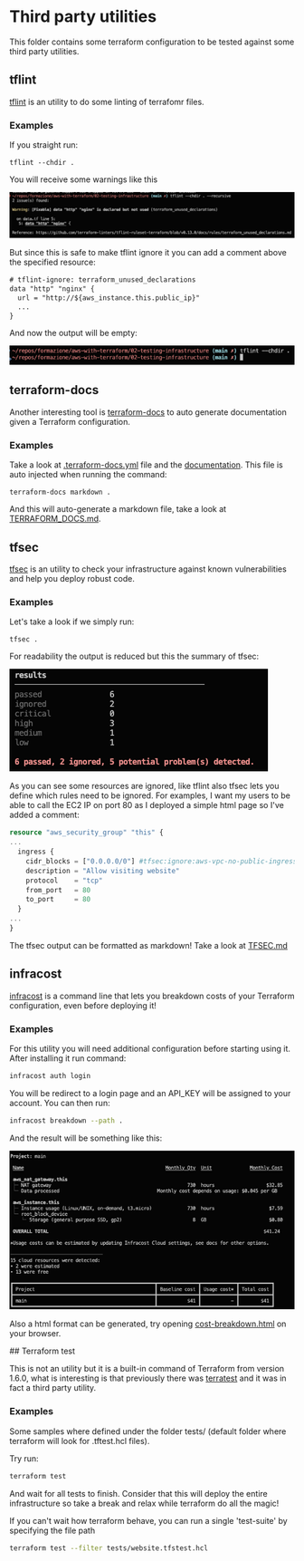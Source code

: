 # Third party utilities

This folder contains some terraform configuration to be tested against some third party utilities.

## tflint

[tflint](https://github.com/terraform-linters/tflint) is an utility to do some linting of terrafomr files. 

### Examples

If you straight run:

```console
tflint --chdir .
```

You will receive some warnings like this

![alt text](docs/images/tflint-result.png)

But since this is safe to make tflint ignore it you can add a comment above the specified resource:

```
# tflint-ignore: terraform_unused_declarations
data "http" "nginx" {
  url = "http://${aws_instance.this.public_ip}"
  ...
}
```

And now the output will be empty:

![alt text](docs/images/tflint-ignore.png)

## terraform-docs 

Another interesting tool is [terraform-docs](https://terraform-docs.io) to auto generate documentation given a Terraform configuration.

### Examples 

Take a look at [.terraform-docs.yml](.terraform-docs.yml) file and the [documentation](https://terraform-docs.io/user-guide/configuration/). This file is auto injected when running the command:

```console
terraform-docs markdown .
```

And this will auto-generate a markdown file, take a look at [TERRAFORM_DOCS.md](TERRAFORM_DOCS.md).

## tfsec

[tfsec](https://github.com/aquasecurity/tfsec) is an utility to check your infrastructure against known vulnerabilities and help you deploy robust code.

### Examples

Let's take a look if we simply run:

```
tfsec .
```

For readability the output is reduced but this the summary of tfsec:

![alt text](docs/images/tfsec.png)

As you can see some resources are ignored, like tflint also tfsec lets you define which rules need to be ignored. 
For examples, I want my users to be able to call the EC2 IP on port 80 as I deployed a simple html page so I've added a comment:

```terraform
resource "aws_security_group" "this" {
...
  ingress {
    cidr_blocks = ["0.0.0.0/0"] #tfsec:ignore:aws-vpc-no-public-ingress-sgr
    description = "Allow visiting website"
    protocol    = "tcp"
    from_port   = 80
    to_port     = 80
  }
...
}
```

The tfsec output can be formatted as markdown! Take a look at [TFSEC.md](TFSEC.md)

## infracost

[infracost](https://www.infracost.io/docs/) is a command line that lets you breakdown costs of your Terraform configuration, even before deploying it!

### Examples

For this utility you will need additional configuration before starting using it. 
After installing it run command:

```bash
infracost auth login
```

You will be redirect to a login page and an API_KEY will be assigned to your account.
You can then run:

```bash
infracost breakdown --path .
```

And the result will be something like this:

![alt text](docs/images/infracost.png)

Also a html format can be generated, try opening [cost-breakdown.html](docs/infracost/cost-breakdown.html) on your browser.

## Terraform test

This is not an utility but it is a built-in command of Terraform from version 1.6.0, what is interesting is that previously there was [terratest](https://terratest.gruntwork.io/docs/) and it was in fact a third party utility.

### Examples

Some samples where defined under the folder tests/ (default folder where terraform will look for .tftest.hcl files).

Try run:

```bash
terraform test
```

And wait for all tests to finish. Consider that this will deploy the entire infrastructure so take a break and relax while terraform do all the magic!

If you can't wait how terraform behave, you can run a single 'test-suite' by specifying the file path

```bash
terraform test --filter tests/website.tfstest.hcl
```